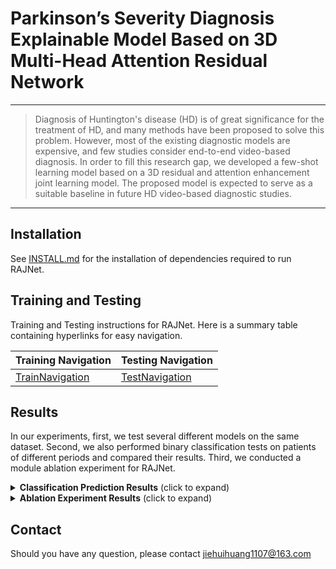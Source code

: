 # Parkinson’s Severity Diagnosis Explainable Model Based on 3D Multi-Head Attention Residual Network

<hr />

> Diagnosis of Huntington's disease (HD) is of great significance for the treatment of HD, and many methods have been 
proposed to solve this problem. However, most of the existing diagnostic models are expensive, and few studies consider end-to-end video-based diagnosis. In order to fill this research gap, we developed a few-shot learning model based on a 3D residual and attention enhancement joint learning model. The proposed model is expected to serve as a suitable baseline in future HD video-based diagnostic studies. 
***

## Installation

See [INSTALL.md](INSTALL.md) for the installation of dependencies required to run RAJNet.

## Training and Testing

Training and Testing instructions for RAJNet. Here is a summary table containing hyperlinks for easy navigation.

| Training Navigation                   | Testing Navigation                  |
| ------------------------------------- | ----------------------------------- |
| [TrainNavigation](TrainNavigation.md) | [TestNavigation](TestNavigation.md) |


## Results

In our experiments, first, we test several different models on the same dataset. Second, we also performed binary classification tests on patients of different periods and compared their results. Third, we conducted a module ablation experiment for RAJNet.

<details>
<summary><strong>Classification Prediction Results</strong> (click to expand) </summary>


 <center><img src="figures/img1.png" style="zoom: 33%;" />
</details>


<details>
<summary><strong>Ablation Experiment Results</strong> (click to expand) </summary>


 <center><img src="figures/img2.png" style="zoom: 50%;" />
</details>

## Contact

Should you have any question, please contact jiehuihuang1107@163.com

